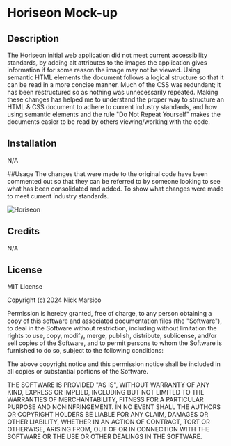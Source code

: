 # Horiseon Mock-up

## Description
The Horiseon initial web application did not meet current accessibility standards, by adding alt attributes to the images the application gives information if for some reason the image may not be viewed. Using semantic HTML elements the document follows a logical structure so that it can be read in a more concise manner.
Much of the CSS was redundant; it has been restructured so as nothing was unnecessarily repeated. Making these changes has helped me to understand the proper way to structure an HTML & CSS document to adhere to current industry standards, and how using semantic elements and the rule "Do Not Repeat Yourself" makes the documents easier to be read by others viewing/working with the code.



## Installation
N/A

##Usage
The changes that were made to the original code have been commented out so that they can be referred to by someone looking to see what has been consolidated and added. To show what changes were made to meet current industry standards. 

![Horiseon](./assets/images/127.0.0.1_5500_index.html.png)

## Credits
N/A

## License
MIT License

Copyright (c) 2024 Nick Marsico

Permission is hereby granted, free of charge, to any person obtaining a copy
of this software and associated documentation files (the "Software"), to deal
in the Software without restriction, including without limitation the rights
to use, copy, modify, merge, publish, distribute, sublicense, and/or sell
copies of the Software, and to permit persons to whom the Software is
furnished to do so, subject to the following conditions:

The above copyright notice and this permission notice shall be included in all
copies or substantial portions of the Software.

THE SOFTWARE IS PROVIDED "AS IS", WITHOUT WARRANTY OF ANY KIND, EXPRESS OR
IMPLIED, INCLUDING BUT NOT LIMITED TO THE WARRANTIES OF MERCHANTABILITY,
FITNESS FOR A PARTICULAR PURPOSE AND NONINFRINGEMENT. IN NO EVENT SHALL THE
AUTHORS OR COPYRIGHT HOLDERS BE LIABLE FOR ANY CLAIM, DAMAGES OR OTHER
LIABILITY, WHETHER IN AN ACTION OF CONTRACT, TORT OR OTHERWISE, ARISING FROM,
OUT OF OR IN CONNECTION WITH THE SOFTWARE OR THE USE OR OTHER DEALINGS IN THE
SOFTWARE.





